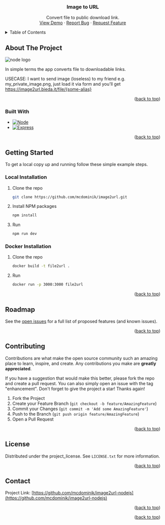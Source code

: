 
<!-- PROJECT LOGO 
<br />
<div align="center">
  <a href="https://github.com/mcdominik/image2url-nodejs">
    <img src="images/logo.png" alt="Logo" width="80" height="80">
  </a>
--->

<h3 align="center">Image to URL</h3>

  <p align="center">
    Convert file to public download link.
    <br />
    <a href="https://image2url.bieda.it">View Demo</a>
    &middot;
    <a href="https://github.com/mcdominik/image2url-nodejs/issues/new?labels=bug&template=bug-report---.md">Report Bug</a>
    &middot;
    <a href="https://github.com/mcdominik/image2url-nodejs/issues/new?labels=enhancement&template=feature-request---.md">Request Feature</a>
  </p>
</div>



<!-- TABLE OF CONTENTS -->
<details>
  <summary>Table of Contents</summary>
  <ol>
    <li>
      <a href="#about-the-project">About The Project</a>
      <ul>
        <li><a href="#built-with">Built With</a></li>
      </ul>
    </li>
    <li>
      <a href="#getting-started">Getting Started</a>
      <ul>
        <li><a href="#local-installation">Local Installation</a></li>
      </ul>
      <ul>
        <li><a href="#docker-installation">Using Docker</a></li>
      </ul>
    </li>
    <li><a href="#roadmap">Roadmap</a></li>
    <li><a href="#license">License</a></li>
    <li><a href="#contact">Contact</a></li>
  </ol>
</details>



<!-- ABOUT THE PROJECT -->
## About The Project

![node logo](https://nodejs.org/en/next-data/og/announcement/Node.js%20—%20Run%20JavaScript%20Everywhere)


In simple terms the app converts file to downloadable links.

USECASE:
I want to send image (loseless) to my friend e.g. my_private_image.png, just load it via form and you'll get https://image2url.bieda.it/file/{some-alias}

<p align="right">(<a href="#readme-top">back to top</a>)</p>



### Built With

* [![Node][Node.js]][Node-url]
* [![Express][Express.js]][Express-url]
<p align="right">(<a href="#readme-top">back to top</a>)</p>



<!-- GETTING STARTED -->
## Getting Started

To get a local copy up and running follow these simple example steps.


### Local Installation

1. Clone the repo
   ```sh
   git clone https://github.com/mcdominik/image2url.git
   ```
2. Install NPM packages
   ```sh
   npm install
   ```
3. Run
   ```sh
   npm run dev
   ```

### Docker Installation

1. Clone the repo
   ```sh
   docker build -t file2url .
   ```
2. Run
   ```sh
   docker run -p 3000:3000 file2url
   ```


<p align="right">(<a href="#readme-top">back to top</a>)</p>


<!-- ROADMAP -->
## Roadmap

See the [open issues](https://github.com/mcdominik/image2url-nodejs/issues) for a full list of proposed features (and known issues).

<p align="right">(<a href="#readme-top">back to top</a>)</p>



<!-- CONTRIBUTING -->
## Contributing

Contributions are what make the open source community such an amazing place to learn, inspire, and create. Any contributions you make are **greatly appreciated**.

If you have a suggestion that would make this better, please fork the repo and create a pull request. You can also simply open an issue with the tag "enhancement".
Don't forget to give the project a star! Thanks again!

1. Fork the Project
2. Create your Feature Branch (`git checkout -b feature/AmazingFeature`)
3. Commit your Changes (`git commit -m 'Add some AmazingFeature'`)
4. Push to the Branch (`git push origin feature/AmazingFeature`)
5. Open a Pull Request

<p align="right">(<a href="#readme-top">back to top</a>)</p>

<!--- CONTRIBUTORS
### Top contributors:

<a href="https://github.com/mcdominik/image2url-nodejs/graphs/contributors">
  <img src="https://contrib.rocks/image?repo=mcdominik/image2url-nodejs" alt="contrib.rocks image" />
</a>
--->

<!-- LICENSE -->
## License

Distributed under the project_license. See `LICENSE.txt` for more information.

<p align="right">(<a href="#readme-top">back to top</a>)</p>



<!-- CONTACT -->
## Contact

Project Link: [https://github.com/mcdominik/image2url-nodejs](https://github.com/mcdominik/image2url-nodejs)

<p align="right">(<a href="#readme-top">back to top</a>)</p>



<!-- ACKNOWLEDGMENTS
## Acknowledgments

* []()
* []()
* []()
--->
<p align="right">(<a href="#readme-top">back to top</a>)</p>



<!-- MARKDOWN LINKS & IMAGES -->
<!-- https://www.markdownguide.org/basic-syntax/#reference-style-links -->
[contributors-shield]: https://img.shields.io/github/contributors/github_username/repo_name.svg?style=for-the-badge
[contributors-url]: https://github.com/github_username/repo_name/graphs/contributors
[forks-shield]: https://img.shields.io/github/forks/github_username/repo_name.svg?style=for-the-badge
[forks-url]: https://github.com/github_username/repo_name/network/members
[stars-shield]: https://img.shields.io/github/stars/github_username/repo_name.svg?style=for-the-badge
[stars-url]: https://github.com/github_username/repo_name/stargazers
[issues-shield]: https://img.shields.io/github/issues/github_username/repo_name.svg?style=for-the-badge
[issues-url]: https://github.com/github_username/repo_name/issues
[license-shield]: https://img.shields.io/github/license/github_username/repo_name.svg?style=for-the-badge
[license-url]: https://github.com/github_username/repo_name/blob/master/LICENSE.txt
[linkedin-shield]: https://img.shields.io/badge/-LinkedIn-black.svg?style=for-the-badge&logo=linkedin&colorB=555
[linkedin-url]: https://linkedin.com/in/linkedin_username
[product-screenshot]: (https://nodejs.org/en/next-data/og/announcement/Node.js%20—%20Run%20JavaScript%20Everywhere)
[Node.js]: https://img.shields.io/badge/node.js-000000?style=for-the-badge&logo=nodedotjs&logoColor=green
[Express.js]: https://img.shields.io/badge/express.js-000000?style=for-the-badge&logo=express&logoColor=white
[Express-url]: https://expressjs.com
[Node-url]: https://nodejs.org
